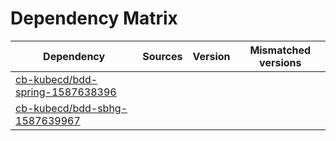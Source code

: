 # Dependency Matrix

Dependency | Sources | Version | Mismatched versions
---------- | ------- | ------- | -------------------
[cb-kubecd/bdd-spring-1587638396](https://github.com/cb-kubecd/bdd-spring-1587638396.git) |  | []() | 
[cb-kubecd/bdd-sbhg-1587639967](https://github.com/cb-kubecd/bdd-sbhg-1587639967.git) |  | []() | 
